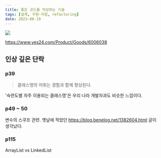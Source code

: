```yaml
---
title: 좋은 코드를 작성하는 기술
tags: [설계, 구현-지침, refactoring]
date: 2023-08-19
---
```


![](https://image.yes24.com/momo/TopCate155/MidCate07/15464272.jpg)

https://www.yes24.com/Product/Goods/6006038

## 인상 깊은 단락

### p39

> 클래스명의 어휘는 경험과 함께 향상된다.

'숙련도별 자주 이용되는 클래스명'은 우리 나라 개발자과도 비슷한 느낌이다.

### p49 ~ 50
변수의 스쿠프 관련. 옛날에 적었던 https://blog.benelog.net/1382604.html 글이 생각났다.

### p115
ArrayList vs LinkedList

